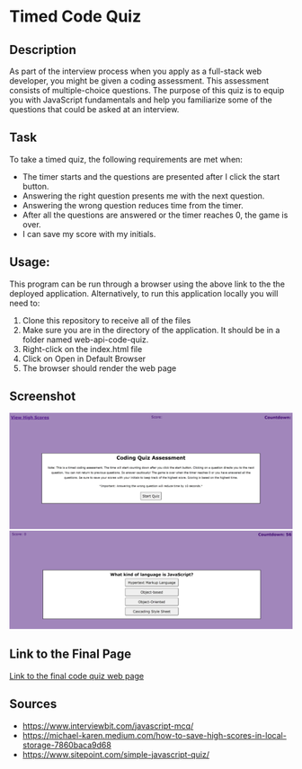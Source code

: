 # Timed Code Quiz

## Description
As part of the interview process when you apply as a full-stack web developer, you might be given a coding assessment. This assessment consists of multiple-choice questions. The purpose of this quiz is to equip you with JavaScript fundamentals and help you familiarize some of the questions that could be asked at an interview.

## Task
To take a timed quiz, the following requirements are met when:
- The timer starts and the questions are presented after I click the start button.
- Answering the right question presents me with the next question.
- Answering the wrong question reduces time from the timer. 
- After all the questions are answered or the timer reaches 0, the game is over.
- I can save my score with my initials.

## Usage:

This program can be run through a browser using the above link to the the deployed application. Alternatively, to run this application locally you will need to:

1. Clone this repository to receive all of the files
2. Make sure you are in the directory of the application. It should be in a folder named web-api-code-quiz.
3. Right-click on the index.html file
4. Click on Open in Default Browser
5. The browser should render the web page

## Screenshot
![Code quiz screenshot](./assets/images/code-quiz.jpg)
![Code quiz](./assets/images/quiz.jpg)

## Link to the Final Page
[Link to the final code quiz web page](https://inna-arabejo.github.io/web-api-code-quiz/)

## Sources
- https://www.interviewbit.com/javascript-mcq/
- https://michael-karen.medium.com/how-to-save-high-scores-in-local-storage-7860baca9d68
- https://www.sitepoint.com/simple-javascript-quiz/
